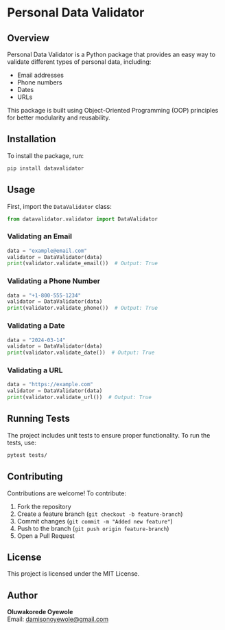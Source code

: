 # Personal Data Validator

## Overview
Personal Data Validator is a Python package that provides an easy way to validate different types of personal data, including:
- Email addresses
- Phone numbers
- Dates
- URLs

This package is built using Object-Oriented Programming (OOP) principles for better modularity and reusability.

## Installation
To install the package, run:
```bash
pip install datavalidator
```

## Usage
First, import the `DataValidator` class:
```python
from datavalidator.validator import DataValidator
```

### Validating an Email
```python
data = "example@email.com"
validator = DataValidator(data)
print(validator.validate_email())  # Output: True
```

### Validating a Phone Number
```python
data = "+1-800-555-1234"
validator = DataValidator(data)
print(validator.validate_phone())  # Output: True
```

### Validating a Date
```python
data = "2024-03-14"
validator = DataValidator(data)
print(validator.validate_date())  # Output: True
```

### Validating a URL
```python
data = "https://example.com"
validator = DataValidator(data)
print(validator.validate_url())  # Output: True
```

## Running Tests
The project includes unit tests to ensure proper functionality. To run the tests, use:
```bash
pytest tests/
```

## Contributing
Contributions are welcome! To contribute:
1. Fork the repository
2. Create a feature branch (`git checkout -b feature-branch`)
3. Commit changes (`git commit -m "Added new feature"`)
4. Push to the branch (`git push origin feature-branch`)
5. Open a Pull Request

## License
This project is licensed under the MIT License.

## Author
**Oluwakorede Oyewole**  
Email: damisonoyewole@gmail.com

